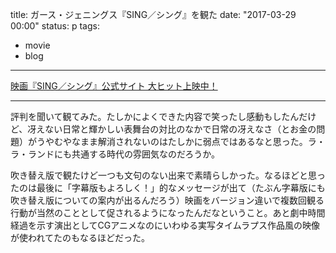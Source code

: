 title: 	ガース・ジェニングス『SING／シング』を観た
date: "2017-03-29 00:00"
status: p
tags:
- movie
- blog
---

[映画『SING／シング』公式サイト 大ヒット上映中！](http://sing-movie.jp/)

---

評判を聞いて観てみた。たしかによくできた内容で笑ったし感動もしたんだけど、冴えない日常と輝かしい表舞台の対比のなかで日常の冴えなさ（とお金の問題）がうやむやなまま解消されないのはたしかに弱点ではあるなと思った。ラ・ラ・ランドにも共通する時代の雰囲気なのだろうか。

吹き替え版で観たけど一つも文句のない出来で素晴らしかった。なるほどと思ったのは最後に「字幕版もよろしく！」的なメッセージが出て（たぶん字幕版にも吹き替え版についての案内が出るんだろう）映画をバージョン違いで複数回観る行動が当然のこととして促されるようになったんだなということ。あと劇中時間経過を示す演出としてCGアニメなのにいわゆる実写タイムラプス作品風の映像が使われてたのもなるほどだった。
